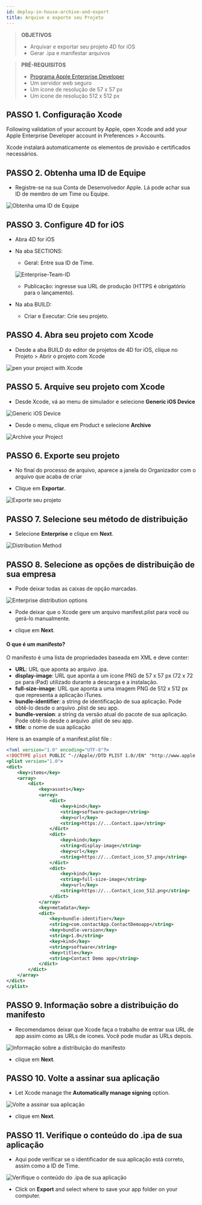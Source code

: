 ```yaml
---
id: deploy-in-house-archive-and-export
title: Arquive e exporte seu Projeto
---
```


> **OBJETIVOS**
> 
> * Arquivar e exportar seu projeto 4D for iOS
> * Gerar .ipa e manifestar arquivos

> **PRÉ-REQUISITOS**
> 
> * [Programa Apple Enterprise Developer](register-apple-developer-enterprise-program.html)
> * Um servidor web seguro
> * Um ícone de resolução de 57 x 57 px
> * Um ícone de resolução 512 x 512 px


## PASSO 1. Configuração Xcode

Following validation of your account by Apple, open Xcode and add your Apple Enterprise Developer account in Preferences > Accounts.

Xcode instalará automaticamente os elementos de provisão e certificados necessários.

## PASSO 2. Obtenha uma ID de Equipe

* Registre-se na sua Conta de Desenvolvedor Apple. Lá pode achar sua ID de membro de um Time ou Equipe.

![Obtenha uma ID de Equipe](assets/en/deploy-in-house/Team-ID-4D-for-iOS.png)

## PASSO 3. Configure 4D for iOS

* Abra 4D for iOS

* Na aba SECTIONS:

    * Geral: Entre sua ID de Time.

    ![Enterprise-Team-ID](assets/en/deploy-in-house/Enterprise-Team-ID.png)

    * Publicação: ingresse sua URL de produção (HTTPS é obrigatório para o lançamento).

* Na aba BUILD:
    * Criar e Executar: Crie seu projeto.

## PASSO 4. Abra seu projeto com Xcode

* Desde a aba BUILD do editor de projetos de 4D for iOS, clique no Projeto > Abrir o projeto com Xcode

![pen your project with Xcode ](assets/en/deploy-in-house/Open-your-project-Xcode-4D-for-iOS.png)

## PASSO 5. Arquive seu projeto com Xcode

* Desde Xcode, vá ao menu de simulador e selecione **Generic iOS Device**

![Generic iOS Device](assets/en/deploy-in-house/Deployment-Generic-iOS-Device.png)

* Desde o menu, clique em  Product e selecione **Archive**

![Archive your Project](assets/en/deploy-in-house/Archive-your-Project.png)

## PASSO 6. Exporte seu projeto

* No final do processo de arquivo, aparece a janela do Organizador com o arquivo que acaba de criar

* Clique em **Exportar**.

![Exporte seu projeto](assets/en/deploy-in-house/Organizer-window-archive.png)

## PASSO 7. Selecione seu método de distribuição

* Selecione **Enterprise** e clique em **Next**.

![Distribution Method](assets/en/deploy-in-house/Distribution-Method-selection.png)

## PASSO 8. Selecione as opções de distribuição de sua empresa

* Pode deixar todas as caixas de opção marcadas.

![Enterprise distribution options](assets/en/deploy-in-house/Enterprise-distribution-options.png)

* Pode deixar que o Xcode gere um arquivo manifest.plist para você ou gerá-lo manualmente.

* clique em **Next**.

#### O que é um manifesto?

O manifesto é uma lista de propriedades baseada em XML e deve conter:

* **URL**: URL que aponta ao arquivo .ipa.
* **display-image**: URL que aponta a um ícone PNG de 57 x 57 px (72 x 72 px para iPad) utilizado durante a descarga e a instalação.
* **full-size-image**: URL que aponta a uma imagem PNG de 512 x 512 px que representa a aplicação iTunes.
* **bundle-identifier**: a string de identificação de sua aplicação. Pode obtê-lo desde o arquivo  .plist de seu app.
* **bundle-version**: a string da versão atual do pacote de sua aplicação. Pode obtê-lo desde o arquivo  .plist de seu app.
* **title**: o nome de sua aplicação

Here is an example of a manifest.plist file :

```xml
<?xml version="1.0" encoding="UTF-8"?>
<!DOCTYPE plist PUBLIC "-//Apple//DTD PLIST 1.0//EN" "http://www.apple.com/DTDs/PropertyList-1.0.dtd">
<plist version="1.0">
<dict>
    <key>items</key>
    <array>
        <dict>
            <key>assets</key>
            <array>
                <dict>
                    <key>kind</key>
                    <string>software-package</string>
                    <key>url</key>
                    <string>https://...Contact.ipa</string>
                </dict>
                <dict>
                    <key>kind</key>
                    <string>display-image</string>
                    <key>url</key>
                    <string>https://...Contact_icon_57.png</string>
                </dict>
                <dict>
                    <key>kind</key>
                    <string>full-size-image</string>
                    <key>url</key>
                    <string>https://...Contact_icon_512.png</string>
                </dict>
            </array>
            <key>metadata</key>
            <dict>
                <key>bundle-identifier</key>
                <string>com.contactApp.ContactDemoapp</string>
                <key>bundle-version</key>
                <string>1.0</string>
                <key>kind</key>
                <string>software</string>
                <key>title</key>
                <string>Contact Demo app</string>
            </dict>
        </dict>
    </array>
</dict>
</plist>
```


## PASSO 9. Informação sobre a distribuição do manifesto

* Recomendamos deixar que Xcode faça o trabalho de entrar sua URL de app assim como as URLs de ícones. Você pode mudar as URLs depois.

![Informação sobre a distribuição do manifesto](assets/en/deploy-in-house/Distribution-manifest-information.png)

* clique em **Next**.


## PASSO 10. Volte a assinar sua aplicação

* Let Xcode manage the **Automatically manage signing** option.

![Volte a assinar sua aplicação](assets/en/deploy-in-house/Re-sign-your-application.png)

* clique em **Next**.

## PASSO 11. Verifique o conteúdo do .ipa de sua aplicação

* Aqui pode verificar se o identificador de sua aplicação está correto, assim como a ID de Time.

![Verifique o conteúdo do .ipa de sua aplicação](assets/en/deploy-in-house/Review-ipa-content.png)

* Click on **Export** and select where to save your app folder on your computer.
